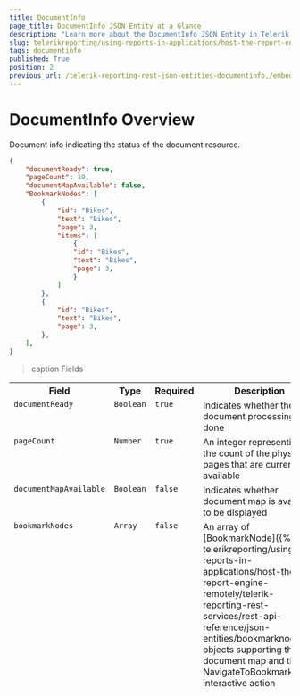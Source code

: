 ```yaml
---
title: DocumentInfo
page_title: DocumentInfo JSON Entity at a Glance
description: "Learn more about the DocumentInfo JSON Entity in Telerik Reporting REST Service and the type and meaning of each field."
slug: telerikreporting/using-reports-in-applications/host-the-report-engine-remotely/telerik-reporting-rest-services/rest-api-reference/json-entities/documentinfo
tags: documentinfo
published: True
position: 2
previous_url: /telerik-reporting-rest-json-entities-documentinfo,/embedding-reports/host-the-report-engine-remotely/telerik-reporting-rest-services/rest-api-reference/json-entities/documentinfo
---
```


<style>
table {
  display: grid;
  grid-template-columns: min-content min-content min-content 1fr;
}

thead, tbody, tr {
  display: contents;
}
</style>

# DocumentInfo Overview

Document info indicating the status of the document resource.

````JSON
{
	"documentReady": true,
	"pageCount": 10,
	"documentMapAvailable": false,
	"BookmarkNodes": [
		{
			"id": "Bikes",
			"text": "Bikes",
			"page": 3,
			"items": [
				{
				"id": "Bikes",
				"text": "Bikes",
				"page": 3,
				}
			]
		},
		{
			"id": "Bikes",
			"text": "Bikes",
			"page": 3,
		},
	],
}
````

>caption Fields

| Field | Type | Required | Description |
| ------ | ------ | ------ | ------ |
|`documentReady`|`Boolean`|`true`|Indicates whether the document processing is done|
|`pageCount`|`Number`|`true`|An integer representing the count of the physical pages that are currently available|
|`documentMapAvailable`|`Boolean`|`false`|Indicates whether document map is available to be displayed|
|`bookmarkNodes`|`Array`|`false`|An array of [BookmarkNode]({%slug telerikreporting/using-reports-in-applications/host-the-report-engine-remotely/telerik-reporting-rest-services/rest-api-reference/json-entities/bookmarknode%}) objects supporting the document map and the NavigateToBookmark interactive action|
